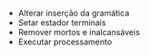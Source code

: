 
- Alterar inserção da gramática
- Setar estador terminais
- Remover mortos e inalcansáveis
- Executar processamento 